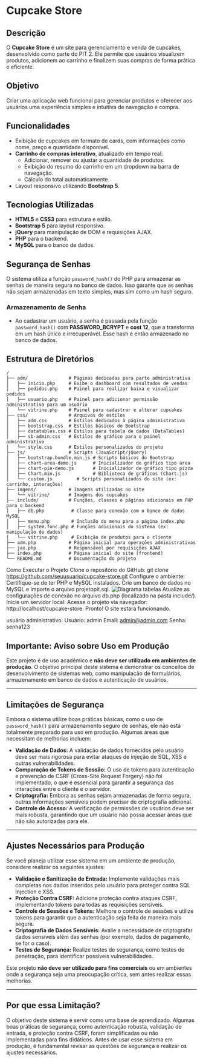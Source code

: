 # Cupcake Store

## Descrição
O **Cupcake Store** é um site para gerenciamento e venda de cupcakes, desenvolvido como parte do PIT 2. Ele permite que usuários visualizem produtos, adicionem ao carrinho e finalizem suas compras de forma prática e eficiente.

## Objetivo
Criar uma aplicação web funcional para gerenciar produtos e oferecer aos usuários uma experiência simples e intuitiva de navegação e compra.

## Funcionalidades
- Exibição de cupcakes em formato de cards, com informações como nome, preço e quantidade disponível.
- **Carrinho de compras interativo**, atualizado em tempo real:
  - Adicionar, remover ou ajustar a quantidade de produtos.
  - Exibição do resumo do carrinho em um dropdown na barra de navegação.
  - Cálculo do total automaticamente.
- Layout responsivo utilizando **Bootstrap 5**.

## Tecnologias Utilizadas
- **HTML5** e **CSS3** para estrutura e estilo.
- **Bootstrap 5** para layout responsivo.
- **jQuery** para manipulação de DOM e requisições AJAX.
- **PHP** para o backend.
- **MySQL** para o banco de dados.

## Segurança de Senhas
O sistema utiliza a função `password_hash()` do PHP para armazenar as senhas de maneira segura no banco de dados. Isso garante que as senhas não sejam armazenadas em texto simples, mas sim como um hash seguro.

### Armazenamento de Senha
- Ao cadastrar um usuário, a senha é passada pela função `password_hash()` com **PASSWORD_BCRYPT** e **cost 12**, que a transforma em um hash único e irrecuperável. Esse hash é então armazenado no banco de dados.

## Estrutura de Diretórios

```plaintext
/
├── adm/               # Páginas dedicadas para parte administrativa
│   ├── inicio.php     # Exibe o dashboard com resultados de vendas
│   ├── pedidos.php    # Painel para realizar baixa e visualizar pedidos
│   ├── usuario.php    # Painel para adicionar permissão administrativa para um usuário
│   └── vitrine.php    # Painel para cadastrar e alterar cupcakes
├── css/               # Arquivos de estilos
│   ├── adm.css        # Estilos dedicados à página administrativa
│   ├── bootstrap.css  # Estilos básicos do Bootstrap
│   ├── datatables.css # Estilos para tabela de dados (DataTables)
│   ├── sb-admin.css   # Estilos de gráfico para o painel administrativo
│   └── style.css      # Estilos personalizados do projeto
├── js/                # Scripts (JavaScript/jQuery)
│   ├── bootstrap.bundle.min.js # Scripts básicos do Bootstrap
│   ├── chart-area-demo.js      # Inicializador de gráfico tipo área
│   ├── chart-pie-demo.js       # Inicializador de gráfico tipo pizza
│   ├── Chart.min.js            # Biblioteca de gráficos (Chart.js)
│   └── custom.js         # Scripts personalizados do site (ex: carrinho, interações)
├── imgens/            # Imagens utilizadas no site
│   └── vitrine/       # Imagens dos cupcakes
├── include/           # Funções, classes e páginas adicionais em PHP para o backend
│   ├── db.php          # Classe para conexão com o banco de dados MySQL
│   ├── menu.php        # Inclusão do menu para a página index.php
│   ├── system.func.php # Funções adicionais do sistema (ex: manipulação de dados)
│   └── vitrine.php     # Exibição de produtos para o cliente
├── adm.php            # Página inicial para operações administrativas
├── jax.php            # Responsável por requisições AJAX
├── index.php          # Página inicial do site (frontend)
└── README.md          # Documentação do projeto
```


Como Executar o Projeto
Clone o repositório do GitHub:
git clone https://github.com/seuusuario/cupcake-store.git
Configure o ambiente:
Certifique-se de ter PHP e MySQL instalados.
Crie um banco de dados no MySQL e importe o arquivo projetopit.sql.
![Diagrama tabelas](https://i.ibb.co/xDsL49M/diagramatabelas.png)
Atualize as configurações de conexão no arquivo db.php (localizado na pasta include/).
Inicie um servidor local:
Acesse o projeto via navegador: http://localhost/cupcake-store.
Pronto! O site estará funcionando.

usuário administrativo.
Usuário: admin
Email: admin@admin.com
Senha: senha123


## Importante: Aviso sobre Uso em Produção

Este projeto é de uso acadêmico e **não deve ser utilizado em ambientes de produção**. O objetivo principal deste sistema é demonstrar os conceitos de desenvolvimento de sistemas web, como manipulação de formulários, armazenamento em banco de dados e autenticação de usuários.

---

## Limitações de Segurança

Embora o sistema utilize boas práticas básicas, como o uso de `password_hash()` para armazenamento seguro de senhas, ele não está totalmente preparado para uso em produção. Algumas áreas que necessitam de melhorias incluem:

- **Validação de Dados:** A validação de dados fornecidos pelo usuário deve ser mais rigorosa para evitar ataques de injeção de SQL, XSS e outras vulnerabilidades.
- **Comparação de Tokens de Sessão:** O uso de tokens para autenticação e prevenção de CSRF (Cross-Site Request Forgery) não foi implementado, o que é essencial para garantir a segurança das interações entre o cliente e o servidor.
- **Criptografia:** Embora as senhas sejam armazenadas de forma segura, outras informações sensíveis podem precisar de criptografia adicional.
- **Controle de Acesso:** A verificação de permissões de usuários deve ser mais robusta, garantindo que um usuário não possa acessar áreas que não são autorizadas para ele.

---

## Ajustes Necessários para Produção

Se você planeja utilizar esse sistema em um ambiente de produção, considere realizar os seguintes ajustes:

- **Validação e Sanitização de Entrada:** Implemente validações mais completas nos dados inseridos pelo usuário para proteger contra SQL Injection e XSS.
- **Proteção Contra CSRF:** Adicione proteção contra ataques CSRF, implementando tokens para todas as requisições sensíveis.
- **Controle de Sessões e Tokens:** Melhore o controle de sessões e utilize tokens para garantir que a autenticação seja feita de maneira mais segura.
- **Criptografia de Dados Sensíveis:** Avalie a necessidade de criptografar dados sensíveis além das senhas (por exemplo, dados de pagamento, se for o caso).
- **Testes de Segurança:** Realize testes de segurança, como testes de penetração, para identificar possíveis vulnerabilidades.

Este projeto **não deve ser utilizado para fins comerciais** ou em ambientes onde a segurança seja uma preocupação crítica, sem antes realizar essas melhorias.

---

## Por que essa Limitação?

O objetivo deste sistema é servir como uma base de aprendizado. Algumas boas práticas de segurança, como autenticação robusta, validação de entrada, e proteção contra CSRF, foram simplificadas ou não implementadas para fins didáticos. Antes de usar esse sistema em produção, é fundamental revisar as questões de segurança e realizar os ajustes necessários.


